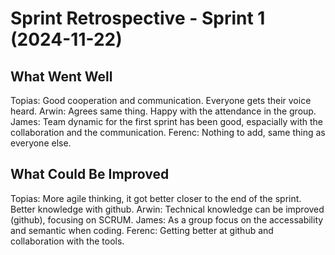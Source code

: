 # Sprint Retrospective - Sprint 1 (2024-11-22)

## What Went Well
Topias:
Good cooperation and communication. Everyone gets their voice heard.
Arwin: 
Agrees same thing. Happy with the attendance in the group.
James:
Team dynamic for the first sprint has been good, espacially with the collaboration and the communication. 
Ferenc:
Nothing to add, same thing as everyone else.

## What Could Be Improved
Topias: 
More agile thinking, it got better closer to the end of the sprint. Better knowledge with github.
Arwin: 
Technical knowledge can be improved (github), focusing on SCRUM.
James: 
As a group focus on the accessability and semantic when coding.
Ferenc:
Getting better at github and collaboration with the tools. 
